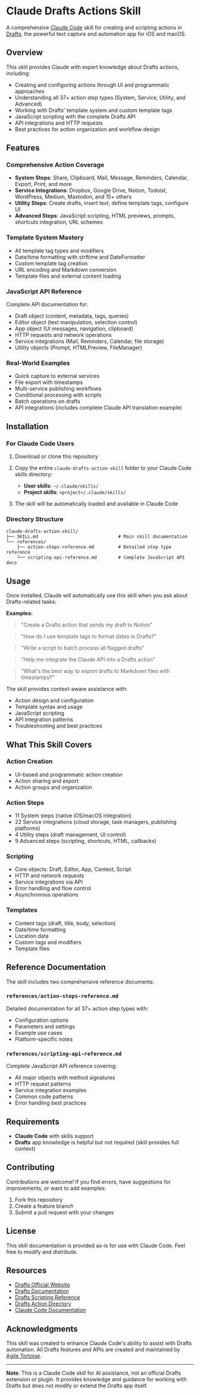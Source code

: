 # Claude Drafts Actions Skill

A comprehensive [Claude Code](https://claude.com/claude-code) skill for creating and scripting actions in [Drafts](https://getdrafts.com), the powerful text capture and automation app for iOS and macOS.

## Overview

This skill provides Claude with expert knowledge about Drafts actions, including:

- Creating and configuring actions through UI and programmatic approaches
- Understanding all 37+ action step types (System, Service, Utility, and Advanced)
- Working with Drafts' template system and custom template tags
- JavaScript scripting with the complete Drafts API
- API integrations and HTTP requests
- Best practices for action organization and workflow design

## Features

### Comprehensive Action Coverage

- **System Steps**: Share, Clipboard, Mail, Message, Reminders, Calendar, Export, Print, and more
- **Service Integrations**: Dropbox, Google Drive, Notion, Todoist, WordPress, Medium, Mastodon, and 15+ others
- **Utility Steps**: Create drafts, insert text, define template tags, configure UI
- **Advanced Steps**: JavaScript scripting, HTML previews, prompts, shortcuts integration, URL schemes

### Template System Mastery

- All template tag types and modifiers
- Date/time formatting with strftime and DateFormatter
- Custom template tag creation
- URL encoding and Markdown conversion
- Template files and external content loading

### JavaScript API Reference

Complete API documentation for:
- Draft object (content, metadata, tags, queries)
- Editor object (text manipulation, selection control)
- App object (UI messages, navigation, clipboard)
- HTTP requests and network operations
- Service integrations (Mail, Reminders, Calendar, file storage)
- Utility objects (Prompt, HTMLPreview, FileManager)

### Real-World Examples

- Quick capture to external services
- File export with timestamps
- Multi-service publishing workflows
- Conditional processing with scripts
- Batch operations on drafts
- API integrations (includes complete Claude API translation example)

## Installation

### For Claude Code Users

1. Download or clone this repository
2. Copy the entire `claude-drafts-action-skill` folder to your Claude Code skills directory:
   - **User skills**: `~/.claude/skills/`
   - **Project skills**: `<project>/.claude/skills/`

3. The skill will be automatically loaded and available in Claude Code

### Directory Structure

```
claude-drafts-action-skill/
├── SKILL.md                              # Main skill documentation
└── references/
    ├── action-steps-reference.md         # Detailed step type reference
    └── scripting-api-reference.md        # Complete JavaScript API docs
```

## Usage

Once installed, Claude will automatically use this skill when you ask about Drafts-related tasks:

**Examples:**

> "Create a Drafts action that sends my draft to Notion"

> "How do I use template tags to format dates in Drafts?"

> "Write a script to batch process all flagged drafts"

> "Help me integrate the Claude API into a Drafts action"

> "What's the best way to export drafts to Markdown files with timestamps?"

The skill provides context-aware assistance with:
- Action design and configuration
- Template syntax and usage
- JavaScript scripting
- API integration patterns
- Troubleshooting and best practices

## What This Skill Covers

### Action Creation
- UI-based and programmatic action creation
- Action sharing and export
- Action groups and organization

### Action Steps
- 11 System steps (native iOS/macOS integration)
- 22 Service integrations (cloud storage, task managers, publishing platforms)
- 4 Utility steps (draft management, UI control)
- 9 Advanced steps (scripting, shortcuts, HTML, callbacks)

### Scripting
- Core objects: Draft, Editor, App, Context, Script
- HTTP and network requests
- Service integrations via API
- Error handling and flow control
- Asynchronous operations

### Templates
- Content tags (draft, title, body, selection)
- Date/time formatting
- Location data
- Custom tags and modifiers
- Template files

## Reference Documentation

The skill includes two comprehensive reference documents:

### `references/action-steps-reference.md`
Detailed documentation for all 37+ action step types with:
- Configuration options
- Parameters and settings
- Example use cases
- Platform-specific notes

### `references/scripting-api-reference.md`
Complete JavaScript API reference covering:
- All major objects with method signatures
- HTTP request patterns
- Service integration examples
- Common code patterns
- Error handling best practices

## Requirements

- **Claude Code** with skills support
- **Drafts** app knowledge is helpful but not required (skill provides full context)

## Contributing

Contributions are welcome! If you find errors, have suggestions for improvements, or want to add examples:

1. Fork this repository
2. Create a feature branch
3. Submit a pull request with your changes

## License

This skill documentation is provided as-is for use with Claude Code. Feel free to modify and distribute.

## Resources

- [Drafts Official Website](https://getdrafts.com)
- [Drafts Documentation](https://docs.getdrafts.com)
- [Drafts Scripting Reference](https://scripting.getdrafts.com)
- [Drafts Action Directory](https://directory.getdrafts.com)
- [Claude Code Documentation](https://docs.claude.com/en/docs/claude-code)

## Acknowledgments

This skill was created to enhance Claude Code's ability to assist with Drafts automation. All Drafts features and APIs are created and maintained by [Agile Tortoise](https://agiletortoise.com).

---

**Note**: This is a Claude Code skill for AI assistance, not an official Drafts extension or plugin. It provides knowledge and guidance for working with Drafts but does not modify or extend the Drafts app itself.
